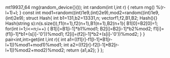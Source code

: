 mt19937_64 rng(random_device{}());
int random(int l,int r)
{
    return rng() %(r-l+1)+l;
}
const int mod1=random((int)1e9,(int)2e9),mod2=random((int)1e9,(int)2e9);
struct Hash{
    int b1=131,b2=13331,n;
    vector<int>f1,f2,B1,B2;
    Hash(){}
    Hash(string s):n(s.size()),f1(n+1),f2(n+1),B1(n+1),B2(n+1){
        B1[0]=B2[0]=1;
        for(int i=1;i<=n;i++)
        {
            B1[i]=B1[i-1]*b1%mod1;
            B2[i]=B2[i-1]*b2%mod2;
            f1[i]=(f1[i-1]*b1+(s[i]-'0'))%mod1;
            f2[i]=(f2[i-1]*b2+(s[i]-'0'))%mod2;
        }
    }
    pair<int,int>get(int l,int r){
        int a1=((f1[r]-f1[l-1]*B1[r-l+1])%mod1+mod1)%mod1;
        int a2=((f2[r]-f2[l-1]*B2[r-l+1])%mod2+mod2)%mod2;
        return {a1,a2};
    }
};
